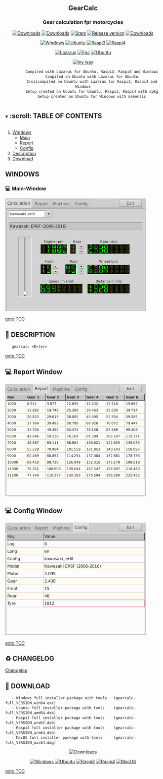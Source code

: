 <div align="center">

## GearCalc

### Gear calculation fpr motorcycles

[![Downloads](https://img.shields.io/github/last-commit/unattended-ch/gearcalc?style=for-the-badge&color=green)](https://github.com/unattended-ch/gearcalc/releases/latest)
[![Downloads](https://img.shields.io/github/license/unattended-ch/gearcalc?style=for-the-badge&color=darkgreen)](https://github.com/unattended-ch/gearcalc/releases/latest)
[![Stars](https://img.shields.io/github/stars/unattended-ch/gearcalc?style=for-the-badge&color=orange)](https://github.com/unattended-ch/gearcalc/stargazers)
[![Release version](https://img.shields.io/github/v/release/unattended-ch/gearcalc?label=&style=for-the-badge)](https://github.com/unattended-ch/gearcalc/releases/latest)
[![Downloads](https://img.shields.io/github/downloads/unattended-ch/gearcalc/total?style=for-the-badge&color=blue)](https://github.com/unattended-ch/gearcalc/releases/)

[![Windows](https://img.shields.io/badge/-Windows_x64-blue.svg?style=for-the-badge&logo=windows)](https://github.com/unattended-ch/gearcalc/releases/latest/download/gearcalc-full_1.0.0.4_win64.exe)
[![Ubuntu](https://img.shields.io/badge/-Ubuntu_x64-brightgreen.svg?style=for-the-badge&logo=linux)](https://github.com/unattended-ch/gearcalc/releases/latest/download/gearcalc-full_1.0.0.4_amd64.deb)
[![Raspi3](https://img.shields.io/badge/-Raspi_ARMHF-maroon.svg?style=for-the-badge&logo=linux)](https://github.com/unattended-ch/gearcalc/releases/latest/download/gearcalc-full_1.0.0.4_armhf.deb)
[![Raspi4](https://img.shields.io/badge/-Raspi_ARM64-orange.svg?style=for-the-badge&logo=linux)](https://github.com/unattended-ch/gearcalc/releases/latest/download/gearcalc-full_1.0.0.4_arm64.deb)

[![Lazarus](https://img.shields.io/badge/-Lazarus_2.2.4-yellow.svg?style=for-the-badge)](https://sourceforge.net/projects/lazarus/files/Lazarus%20Linux%20amd64%20DEB/Lazarus%202.2.4/)
[![Fpc](https://img.shields.io/badge/-FPC_3.2.2-yellow.svg?style=for-the-badge)](https://www.freepascal.org/download.html)
[![Ubuntu](https://img.shields.io/badge/-Ubuntu_20.04-yellow.svg?style=for-the-badge)](https://releases.ubuntu.com/focal/)

[![my way](https://img.shields.io/badge/-vide_alios_et_bene_quod_opus_est_cogitare-navy.svg?style=for-the-badge)](https://www.google.ch/search?q="vide+alios+et+bene+quod+opus+est+cogitare"%2B+translate)<br>

</div>
<div align="center">

            Compiled with Lazarus for Ubuntu, Raspi3, Raspi4 and Windows
            Compiled on Ubuntu with Lazarus for Ubuntu
            Crosscompiled on Ubuntu with Lazarus for Raspi3, Raspi4 and Windows
            Setup created on Ubuntu for Ubuntu, Raspi3, Raspi4 with dpkg
            Setup created on Ubuntu for Windows with makensis

</div>

<a name="toc"></a>
<!-- TABLE OF CONTENTS -->
<details open="open">
  <summary><h2 style="display: inline-block">:scroll: TABLE OF CONTENTS</h2></summary>
  <ol>
    <li><a href="#windows">Windows</a>
      <ul>
      <li><a href="#mainwindow">Main</a></li>
      <li><a href="#reportwindows">Report</a></li>
      <li><a href="#configwindows">Config</a></li>
      </ul>
    </li>
    <li><a href="#descriptions">Description</a></li>
    <li><a href="#downloads">Download</a></li>
  </ol>
</details>

<a name="windows"></a>
## WINDOWS
<a name="mainwindow"></a>
### :computer: Main-Window
![Main Page](/res/main-window.png)

   [goto TOC](#toc)

<a name="descriptions"></a>
## :scroll: DESCRIPTION

       gearcalc <Enter>


   [goto TOC](#toc)

<a name="reportwindows"></a>
## :computer: Report Window
![Main Page](/res/report-window.png)


<a name="configwindows"></a>
## :computer: Config Window
![Main Page](/res/config-window.png)

   [goto TOC](#toc)

<a name="change"></a>
## :recycle: CHANGELOG
[Changelog](/CHANGELOG)


<a name="downloads"></a>
## :dvd: DOWNLOAD

       - Windows full installer package with tools   (gearcalc-full_VERSION_win64.exe)
       - Ubuntu full installer package with tools    (gearcalc-full_VERSION_amd64.deb)
       - Raspi3 full installer package with tools    (gearcalc-full_VERSION_armhf.deb)
       - Raspi4 full installer package with tools    (gearcalc-full_VERSION_arm64.deb)
       - MacOS full installer package with tools     (gearcalc-full_VERSION_mac64.dmg)

<div align="center">

[![Downloads](https://img.shields.io/github/downloads/unattended-ch/gearcalc/v1.0.0.4/total?style=for-the-badge&color=blue)](https://github.com/unattended-ch/gearcalc/releases/latest)

[![Windows](https://img.shields.io/badge/-Windows_x64-blue.svg?style=for-the-badge&logo=windows)](https://github.com/unattended-ch/gearcalc/releases/latest/download/gearcalc-full_1.0.0.4_win64.exe)
[![Ubuntu](https://img.shields.io/badge/-Ubuntu_x64-brightgreen.svg?style=for-the-badge&logo=linux)](https://github.com/unattended-ch/gearcalc/releases/latest/download/gearcalc-full_1.0.0.4_amd64.deb)
[![Raspi3](https://img.shields.io/badge/-Raspi_ARMHF-maroon.svg?style=for-the-badge&logo=linux)](https://github.com/unattended-ch/gearcalc/releases/latest/download/gearcalc-full_1.0.0.4_armhf.deb)
[![Raspi4](https://img.shields.io/badge/-Raspi_ARM64-orange.svg?style=for-the-badge&logo=linux)](https://github.com/unattended-ch/gearcalc/releases/latest/download/gearcalc-full_1.0.0.4_arm64.deb)
[![MacOS](https://img.shields.io/badge/-MacOS_x64-lightblue.svg?style=for-the-badge&logo=apple)](https://github.com/unattended-ch/gearcalc/releases/latest/download/gearcalc-full_1.0.0.4_mac64.dmg)

</div>
    
   [goto TOC](#toc)

[releases]: https://github.com/unattended-ch/gearcalc/releases

[lazarus]: https://www.lazarus-ide.org/
